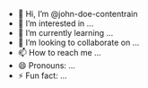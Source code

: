 - 👋 Hi, I’m @john-doe-contentrain
- 👀 I’m interested in ...
- 🌱 I’m currently learning ...
- 💞️ I’m looking to collaborate on ...
- 📫 How to reach me ...
- 😄 Pronouns: ...
- ⚡ Fun fact: ...

<!---
john-doe-contentrain/john-doe-contentrain is a ✨ special ✨ repository because its `README.md` (this file) appears on your GitHub profile.
You can click the Preview link to take a look at your changes.
--->
